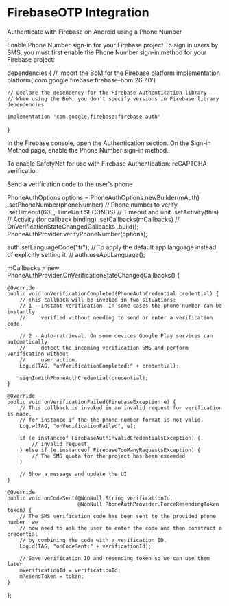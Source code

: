 # FirebaseOTP Integration
Authenticate with Firebase on Android using a Phone Number

Enable Phone Number sign-in for your Firebase project
To sign in users by SMS, you must first enable the Phone Number sign-in method for your Firebase project:

dependencies {
    // Import the BoM for the Firebase platform
    implementation platform('com.google.firebase:firebase-bom:26.7.0')

    // Declare the dependency for the Firebase Authentication library
    // When using the BoM, you don't specify versions in Firebase library dependencies
    
    implementation 'com.google.firebase:firebase-auth'
}

In the Firebase console, open the Authentication section.
On the Sign-in Method page, enable the Phone Number sign-in method.

To enable SafetyNet for use with Firebase Authentication: reCAPTCHA verification


Send a verification code to the user's phone

PhoneAuthOptions options = 
  PhoneAuthOptions.newBuilder(mAuth) 
      .setPhoneNumber(phoneNumber)       // Phone number to verify
      .setTimeout(60L, TimeUnit.SECONDS) // Timeout and unit
      .setActivity(this)                 // Activity (for callback binding)
      .setCallbacks(mCallbacks)          // OnVerificationStateChangedCallbacks
      .build();
  PhoneAuthProvider.verifyPhoneNumber(options);     
  
  auth.setLanguageCode("fr");
// To apply the default app language instead of explicitly setting it.
// auth.useAppLanguage();

mCallbacks = new PhoneAuthProvider.OnVerificationStateChangedCallbacks() {

    @Override
    public void onVerificationCompleted(PhoneAuthCredential credential) {
        // This callback will be invoked in two situations:
        // 1 - Instant verification. In some cases the phone number can be instantly
        //     verified without needing to send or enter a verification code.
        
        // 2 - Auto-retrieval. On some devices Google Play services can automatically
        //     detect the incoming verification SMS and perform verification without
        //     user action.
        Log.d(TAG, "onVerificationCompleted:" + credential);

        signInWithPhoneAuthCredential(credential);
    }

    @Override
    public void onVerificationFailed(FirebaseException e) {
        // This callback is invoked in an invalid request for verification is made,
        // for instance if the the phone number format is not valid.
        Log.w(TAG, "onVerificationFailed", e);

        if (e instanceof FirebaseAuthInvalidCredentialsException) {
            // Invalid request
        } else if (e instanceof FirebaseTooManyRequestsException) {
            // The SMS quota for the project has been exceeded
        }

        // Show a message and update the UI
    }

    @Override
    public void onCodeSent(@NonNull String verificationId,
                           @NonNull PhoneAuthProvider.ForceResendingToken token) {
        // The SMS verification code has been sent to the provided phone number, we
        // now need to ask the user to enter the code and then construct a credential
        // by combining the code with a verification ID.
        Log.d(TAG, "onCodeSent:" + verificationId);

        // Save verification ID and resending token so we can use them later
        mVerificationId = verificationId;
        mResendToken = token;
    }
};
